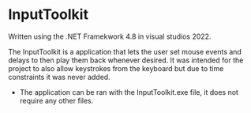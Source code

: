 # InputToolkit
Written using the .NET Framekwork 4.8 in visual studios 2022.

The InputToolkit is a application that lets the user set mouse events and delays to then play them back whenever desired.
It was intended for the project to also allow keystrokes from the keyboard but due to time constraints it was never added.

- The application can be ran with the InputToolkit.exe file, it does not require any other files.
